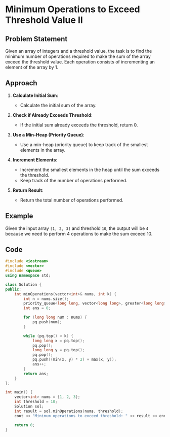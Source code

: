 # Minimum Operations to Exceed Threshold Value II

## Problem Statement

Given an array of integers and a threshold value, the task is to find the minimum number of operations required to make the sum of the array exceed the threshold value. Each operation consists of incrementing an element of the array by 1.

## Approach

1. **Calculate Initial Sum**:
   - Calculate the initial sum of the array.

2. **Check if Already Exceeds Threshold**:
   - If the initial sum already exceeds the threshold, return 0.

3. **Use a Min-Heap (Priority Queue)**:
   - Use a min-heap (priority queue) to keep track of the smallest elements in the array.

4. **Increment Elements**:
   - Increment the smallest elements in the heap until the sum exceeds the threshold.
   - Keep track of the number of operations performed.

5. **Return Result**:
   - Return the total number of operations performed.


## Example

Given the input array `[1, 2, 3]` and threshold `10`, the output will be `4` because we need to perform 4 operations to make the sum exceed 10.

## Code

```cpp
#include <iostream>
#include <vector>
#include <queue>
using namespace std;

class Solution {
public:
    int minOperations(vector<int>& nums, int k) {
        int n = nums.size();
        priority_queue<long long, vector<long long>, greater<long long>> pq;
        int ans = 0;

        for (long long num : nums) {
            pq.push(num);
        }

        while (pq.top() < k) {
            long long x = pq.top();
            pq.pop();
            long long y = pq.top();
            pq.pop();
            pq.push((min(x, y) * 2) + max(x, y));
            ans++;
        }
        return ans;
    }
};

int main() {
    vector<int> nums = {1, 2, 3};
    int threshold = 10;
    Solution sol;
    int result = sol.minOperations(nums, threshold);
    cout << "Minimum operations to exceed threshold: " << result << endl; // Output: 4

    return 0;
}